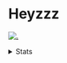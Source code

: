 # Heyzzz  

[![.](https://skillicons.dev/icons?i=ts,nextjs,nestjs,mongodb)](https://skillicons.dev)  

<details>
<summary>Stats</summary
<!--START_SECTION:waka-->

```txt
TypeScript   24 hrs 30 mins  █████████████████████▒░░░   85.07 %
CSS          1 hr 53 mins    █▓░░░░░░░░░░░░░░░░░░░░░░░   06.57 %
JSON         1 hr 17 mins    █░░░░░░░░░░░░░░░░░░░░░░░░   04.48 %
Bash         38 mins         ▓░░░░░░░░░░░░░░░░░░░░░░░░   02.25 %
Other        12 mins         ▒░░░░░░░░░░░░░░░░░░░░░░░░   00.74 %
```

<!--END_SECTION:waka-->
</details>
